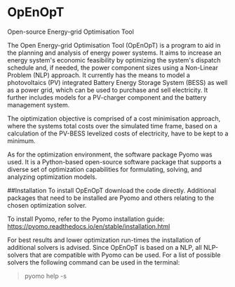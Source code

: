 # OpEnOpT
Open-source Energy-grid Optimisation Tool

The Open Energy-grid Optimisation Tool (OpEnOpT) is a program to aid in the planning and analysis of energy power systems. It aims to increase an energy system's economic feasibility by optimizing the system's dispatch schedule and, if needed, the power component sizes using a Non-Linear Problem (NLP) approach. 
It currently has the means to model a photovoltaics (PV) integrated Battery Energy Storage System (BESS) as well as a power grid, which can be used to purchase and sell electricity. It further includes models for a PV-charger component and the battery management system.

The oiptimization objective is comprised of a cost minimisation approach, where the systems total costs over the simulated time frame, based on a calculation of the PV-BESS levelized costs of electricity, have to be kept to a minimum.  

As for the optimization environment, the software package Pyomo was used. It is a Python-based open-source software package that supports a diverse set of optimization capabilities for formulating, solving, and analyzing optimization models.

##Installation
To install OpEnOpT download the code directly. Additional packages that need to be installed are Pyomo and others relating to the chosen optimization solver.

To install Pyomo, refer to the Pyomo installation guide: https://pyomo.readthedocs.io/en/stable/installation.html

For best results and lower optimization run-times the installation of additional solvers is advised. Since OpEnOpT is based on a NLP, all NLP-solvers that are compatible with Pyomo can be used. For a list of possible solvers the following command can be used in the terminal: 
> pyomo help -s
